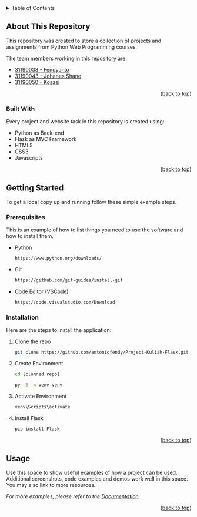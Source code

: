 <!-- TABLE OF CONTENTS -->
<details>
  <summary>Table of Contents</summary>
  <ol>
    <li>
      <a href="#about-this-repository">About This Repository</a>
      <ul>
        <li><a href="#built-with">Built With</a></li>
      </ul>
    </li>
    <li>
      <a href="#getting-started">Getting Started</a>
      <ul>
        <li><a href="#prerequisites">Prerequisites</a></li>
        <li><a href="#installation">Installation</a></li>
      </ul>
    </li>
    <li><a href="#usage">Usage</a></li>
  </ol>
</details>



<!-- ABOUT THE PROJECT -->
## About This Repository

This repository was created to store a collection of projects and assignments from Python Web Programming courses.

The team members working in this repository are:
* <a href="https://github.com/antoniofendy">31190038 - Fendyanto</a>
* <a href="https://github.com/JoeShane11">31190043 - Johanes Shane</a>
* <a href="https://github.com/xeanth8">31190050 - Kosasi</a>

<p align="right">(<a href="#readme-top">back to top</a>)</p>

### Built With

Every project and website task in this repository is created using:

* Python as Back-end
* Flask as MVC Framework
* HTML5
* CSS3
* Javascripts

<p align="right">(<a href="#readme-top">back to top</a>)</p>

<!-- GETTING STARTED -->
## Getting Started

To get a local copy up and running follow these simple example steps.

### Prerequisites

This is an example of how to list things you need to use the software and how to install them.
* Python
  ```sh
  https://www.python.org/downloads/
  ```
* Git
  ```sh
  https://github.com/git-guides/install-git
  ```
* Code Editor (VSCode)
  ```sh
  https://code.visualstudio.com/Download
  ```

### Installation

Here are the steps to install the application:

1. Clone the repo
   ```sh
   git clone https://github.com/antoniofendy/Project-Kuliah-Flask.git
   ```
2. Create Environment
   ```sh
   cd [clonned repo]
   ```
   ```sh
   py -3 -m venv venv
   ```
3. Activate Environment
   ```sh
   venv\Scripts\activate
   ```
4. Install Flask
   ```sh
   pip install Flask
   ```

<p align="right">(<a href="#readme-top">back to top</a>)</p>

<!-- USAGE EXAMPLES -->
## Usage

Use this space to show useful examples of how a project can be used. Additional screenshots, code examples and demos work well in this space. You may also link to more resources.

_For more examples, please refer to the [Documentation](https://example.com)_

<p align="right">(<a href="#readme-top">back to top</a>)</p>
